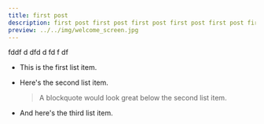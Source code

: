 ```yaml
---
title: first post
description: first post first post first post first post first post first post first post
preview: ../../img/welcome_screen.jpg
---
```


fddf d dfd  d fd f df

* This is the first list item.
* Here's the second list item.

  > A blockquote would look great below the second list item.

* And here's the third list item.